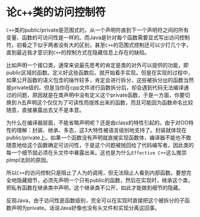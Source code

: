 论`C++`类的访问控制符
====
`C++`类的public/private是范围式的，从一个声明符直到下一个声明符之间的所有变量、函数的可访问性是一样的。而Java是针对每个函数需要显式写出访问控制符。初看之下似乎两者没有大的区别，甚至`C++`的范围式控制还可以少打几个字，直到最近我才意识到`C++`的控制方式在隐藏信息上存在的缺陷。

比如声明一个接口类，通常来说最先思考的肯定是类的对外可以提供的功能，即public区域的函数。定义好这些函数后，就开始着手实现。但是在实现的过程中，如果公开函数的语义包含的操作较多，肯定会进行拆分，这些被拆分出的函数当然是private级的。但是当你在cpp文件进行函数拆分后，却会遇到代码无法编译通过的问题，原因就是在类声明中没有定义这个private函数，于是一方面，你要切换到.h去声明这个仅仅为了可读性而提炼出来的函数，而且可能因为函数命名比较随意，直接暴露出去又不是本意。

为什么在编译器层面，不能省略声明呢？还是由class的特性引起的。由于对OO特性的理解：封装、继承、多态，这3大特性被语言级别地支持了。封装就体现在public/private上。如果一个函数没有声明就直接实现函数体，编译器不能也不敢随意地给这个函数确定可访问性，于是这个问题被抛回给了代码编写者。因此类的每一个细节就必须在头文件中暴露出来。这也是为什么`Effective C++`这么推崇pImpl法则的原因。

所以`C++`的访问控制只是阻止了人为的调用，但无法阻止人看到内部函数。要想完全地隐藏细节，必须先声明一个只有public的函数，然后在实现时，继承这个类，把私有函数在继承类中声明，这个继承类不公开，如此才能做到细节的隐藏。

反观Java，由于访问性是函数级别，完全可以在实现时直接把这个被拆分的子函数声明为private。话说Java好像也没有头文件和实现分离这回事。